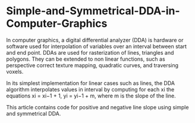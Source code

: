 # Simple-and-Symmetrical-DDA-in-Computer-Graphics

In computer graphics, a digital differential analyzer (DDA) is hardware or software used for interpolation of variables over an interval between start and end point. DDAs are used for rasterization of lines, triangles and polygons. They can be extended to non linear functions, such as perspective correct texture mapping, quadratic curves, and traversing voxels.

In its simplest implementation for linear cases such as lines, the DDA algorithm interpolates values in interval by computing for each xi the equations xi = xi−1 + 1, yi = yi−1 + m, where m is the slope of the line. 

This article contains code for positive and negative line slope using simple and symmetrical DDA.

